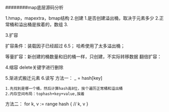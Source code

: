 ########map底层源码分析

1.hmap，mapextra，bmap结构
2.创建
    1.是否创建溢出桶，取决于元素多少
    2.正常桶和溢出桶是挨着的，数组
    3.

3.扩容

扩容条件：装载因子已经超过 6.5； 哈希使用了太多溢出桶；

等量扩容：新创建的桶数量和旧的桶一样，只创建，不实际转移数据
翻倍扩容：


4.缩容 delete关键字进行删除




5.渐进式搬迁元素
6.读写
方法一：
_ = hash[key]

    1.先找到是哪一个桶，然后计算hash高8位，挨个遍历正常桶和溢出桶
    2.内存空间布局：tophash+key+value,挨着


方法二：
for k, v := range hash {
// k, v
}














